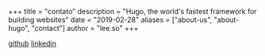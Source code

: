 +++
title = "contato"
description = "Hugo, the world's fastest framework for building websites"
date = "2019-02-28"
aliases = ["about-us", "about-hugo", "contact"]
author = "lee.so"
+++

 [github](https://github.com/rugo-cafe)
 [linkedin](https://linkedin.com/in/vitor-hugo-cunha)
